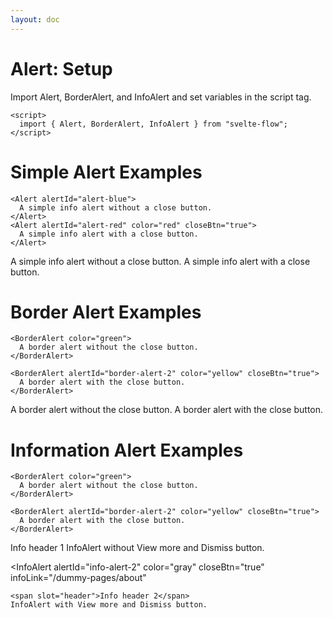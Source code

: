 ```yaml
---
layout: doc
---
```


<script>
  import { Alert, BorderAlert, InfoAlert } from "$lib/index";
</script>

<h1 class="text-3xl w-full">Alert: Setup</h1>

Import Alert, BorderAlert, and InfoAlert and set variables in the script tag.

```svelte
<script>
  import { Alert, BorderAlert, InfoAlert } from "svelte-flow";
</script>
```

<h1 class="text-3xl w-full">Simple Alert Examples</h1>

```svelte
<Alert alertId="alert-blue">
  A simple info alert without a close button.
</Alert>
<Alert alertId="alert-red" color="red" closeBtn="true">
  A simple info alert with a close button.
</Alert>
```

<div class="container mt-4  mx-auto">
  <Alert alertId="alert-blue">
    A simple info alert without a close button.
  </Alert>

  <Alert alertId="alert-red" color="red" closeBtn="true">
    A simple info alert with a close button.
  </Alert>
</div>

<h1 class="text-3xl w-full">Border Alert Examples</h1>

```svelte
<BorderAlert color="green">
  A border alert without the close button.
</BorderAlert>

<BorderAlert alertId="border-alert-2" color="yellow" closeBtn="true">
  A border alert with the close button.
</BorderAlert>
```

<div class="container mt-4  mx-auto">
  <BorderAlert color="green">
    A border alert without the close button.
  </BorderAlert>

  <BorderAlert alertId="border-alert-2" color="yellow" closeBtn="true">
    A border alert with the close button.
  </BorderAlert>
</div>


<h1 class="text-3xl w-full">Information Alert Examples</h1>

```svelte
<BorderAlert color="green">
  A border alert without the close button.
</BorderAlert>
  
<BorderAlert alertId="border-alert-2" color="yellow" closeBtn="true">
  A border alert with the close button.
</BorderAlert>
```

<div class="container mt-4  mx-auto">
  <InfoAlert>
    <span slot="header">Info header 1</span>
    InfoAlert without View more and Dismiss button.
  </InfoAlert>

  <InfoAlert
    alertId="info-alert-2"
    color="gray"
    closeBtn="true"
    infoLink="/dummy-pages/about"
  >
    <span slot="header">Info header 2</span>
    InfoAlert with View more and Dismiss button.
  </InfoAlert>
</div>